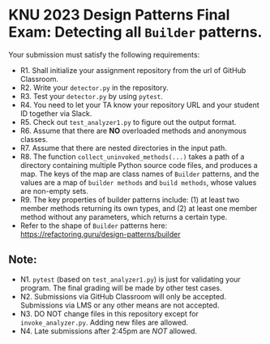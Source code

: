 # KNU 2023 Design Patterns Final Exam: Detecting all `Builder` patterns.

Your submission must satisfy the following requirements:

* R1. Shall initialize your assignment repository from the url of GitHub Classroom.
* R2. Write your `detector.py` in the repository.
* R3. Test your `detector.py` by using `pytest`.
* R4. You need to let your TA know your repository URL and your student ID together via Slack.
* R5. Check out `test_analyzer1.py` to figure out the output format.
* R6. Assume that there are **NO** overloaded methods and anonymous classes.
* R7. Assume that there are nested directories in the input path.
* R8. The function `collect_uninvoked_methods(...)` takes a path of a directory containing multiple Python source code files, and produces a map. The keys of the map are class names of `Builder` patterns, and the values are a map of `builder methods` and `build methods`, whose values are non-empty sets.
* R9. The key properties of builder patterns include: (1) at least two member methods returning its own types, and (2) at least one member method without any parameters, which returns a certain type.
* Refer to the shape of `Builder` patterns here: https://refactoring.guru/design-patterns/builder
 

## Note:

* N1. `pytest` (based on `test_analyzer1.py`) is just for validating your program. The final grading will be made by other test cases.
* N2. Submissions via GitHub Classroom will only be accepted. Submissions via LMS or any other means are not accepted.
* N3. DO NOT change files in this repository except for `invoke_analyzer.py`. Adding new files are allowed.
* N4. Late submissions after 2:45pm are *NOT* allowed.
